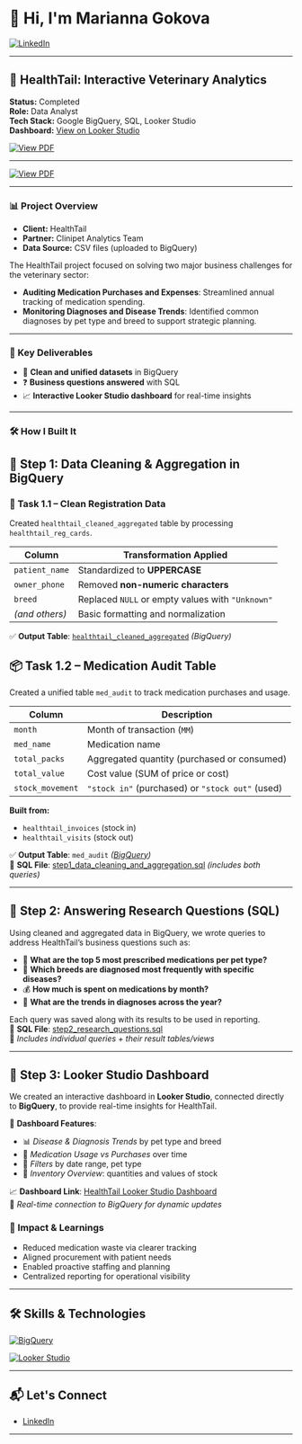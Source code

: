 
# 👋 Hi, I'm Marianna Gokova

[![LinkedIn](https://img.shields.io/badge/LinkedIn-blue?style=flat-square&logo=linkedin&link=https://www.linkedin.com/in/marianna-gokova)](https://www.linkedin.com/in/marianna-gokova)

---

## 🐾 HealthTail: Interactive Veterinary Analytics

**Status:** Completed  
**Role:** Data Analyst  
**Tech Stack:** Google BigQuery, SQL, Looker Studio  
**Dashboard:** [View on Looker Studio](https://lookerstudio.google.com/s/pJO8lrwf1zs)

<a href="https://github.com/marinaG1717/HealthTail-Interactive-Veterinary-Analytics/blob/54d559dad8278166624f9582a374dc222b290b8f/Common%20Pet%20Diseases%20by%20Type%2C%20Breed%20%26%20Time.pdf" target="_blank">
  <img src="https://img.shields.io/badge/View%20PDF-Common%20Pet%20Diseases-blue?style=for-the-badge&logo=adobeacrobatreader" alt="View PDF">
</a>

---

<a href="https://github.com/marinaG1717/HealthTail-Interactive-Veterinary-Analytics/blob/8a57ff350a8484fa0636cee428047afece94db0b/Veterinary%20Care%20Insights_%20Diagnoses%20and%20Spending.pdf" target="_blank">
  <img src="https://img.shields.io/badge/View%20PDF-Veterinary%20Care%20Insights-blue?style=for-the-badge&logo=adobeacrobatreader" alt="View PDF">
</a>


---

### 📊 Project Overview

- **Client:** HealthTail  
- **Partner:** Clinipet Analytics Team  
- **Data Source:** CSV files (uploaded to BigQuery)

The HealthTail project focused on solving two major business challenges for the veterinary sector:
- **Auditing Medication Purchases and Expenses**: Streamlined annual tracking of medication spending.
- **Monitoring Diagnoses and Disease Trends**: Identified common diagnoses by pet type and breed to support strategic planning.

---

### 🚀 Key Deliverables

- 📂 **Clean and unified datasets** in BigQuery
- ❓ **Business questions answered** with SQL
- 📈 **Interactive Looker Studio dashboard** for real-time insights

---

### 🛠️ How I Built It
## 🧹 Step 1: Data Cleaning & Aggregation in BigQuery

### 🧼 Task 1.1 – Clean Registration Data

Created `healthtail_cleaned_aggregated` table by processing `healthtail_reg_cards`.

| **Column**      | **Transformation Applied**                                |
|------------------|------------------------------------------------------------|
| `patient_name`   | Standardized to **UPPERCASE**                              |
| `owner_phone`    | Removed **non-numeric characters**                         |
| `breed`          | Replaced `NULL` or empty values with `"Unknown"`          |
| *(and others)*   | Basic formatting and normalization                         |

✅ **Output Table**: [`healthtail_cleaned_aggregated`](https://console.cloud.google.com/bigquery?project=healthtail-460009&p=healthtail-460009&d=healthtail_m_g1&t=healthtail_cleaned_aggregated&page=table) *(BigQuery)*

## 📦 Task 1.2 – Medication Audit Table

Created a unified table `med_audit` to track medication purchases and usage.

| **Column**        | **Description**                                      |
|-------------------|------------------------------------------------------|
| `month`           | Month of transaction (`MM`)                          |
| `med_name`        | Medication name                                      |
| `total_packs`     | Aggregated quantity (purchased or consumed)          |
| `total_value`     | Cost value (SUM of price or cost)                    |
| `stock_movement`  | `"stock in"` (purchased) or `"stock out"` (used)     |

**Built from:**
- `healthtail_invoices` (stock in)  
- `healthtail_visits` (stock out)

✅ **Output Table**: `med_audit` *([BigQuery](https://console.cloud.google.com/bigquery?project=healthtail-460009&p=healthtail-460009&d=healthtail_m_g1&t=healthtail_cleaned_aggregated&page=table&inv=1&invt=Abx42Q&ws=!1m19!1m6!12m5!1m3!1shealthtail-460009!2seurope-west3!3sc0783778-1495-4ddc-b788-918d351b0260!2e1!1m6!12m5!1m3!1shealthtail-460009!2seurope-west3!3scac49863-1f10-462e-9f1b-adfe9af08c35!2e1!1m4!4m3!1shealthtail-460009!2shealthtail_m_g1!3smed_audit))*  
💾 **SQL File**: [step1_data_cleaning_and_aggregation.sql](https://github.com/marinaG1717/HealthTail-Interactive-Veterinary-Analytics/edit/main/README.md#:~:text=step1_data_cleaning_and_aggregation) *(includes both queries)*

---

## 🔹 Step 2: Answering Research Questions (SQL)

Using cleaned and aggregated data in BigQuery, we wrote queries to address HealthTail’s business questions such as:

- 🐶 **What are the top 5 most prescribed medications per pet type?**
- 🧬 **Which breeds are diagnosed most frequently with specific diseases?**
- 💰 **How much is spent on medications by month?**
- 📅 **What are the trends in diagnoses across the year?**

Each query was saved along with its results to be used in reporting.  
💾 **SQL File**: [step2_research_questions.sql](https://github.com/marinaG1717/HealthTail-Interactive-Veterinary-Analytics/edit/main/README.md#:~:text=step2_research_questions)  
📁 *Includes individual queries + their result tables/views*

---

## 🔹 Step 3: Looker Studio Dashboard

We created an interactive dashboard in **Looker Studio**, connected directly to **BigQuery**, to provide real-time insights for HealthTail.

📌 **Dashboard Features**:
- 📊 *Disease & Diagnosis Trends* by pet type and breed  
- 💉 *Medication Usage vs Purchases* over time  
- 🔎 *Filters* by date range, pet type  
- 🧾 *Inventory Overview*: quantities and values of stock  

📈 **Dashboard Link**: [HealthTail Looker Studio Dashboard](https://lookerstudio.google.com/s/pJO8lrwf1zs)  
🔗 *Real-time connection to BigQuery for dynamic updates*
### 🌟 Impact & Learnings

- Reduced medication waste via clearer tracking
- Aligned procurement with patient needs
- Enabled proactive staffing and planning
- Centralized reporting for operational visibility

---

## 🛠️ Skills & Technologies

[![BigQuery](https://img.shields.io/badge/Google%20BigQuery-4285F4?style=flat-square&logo=googlebigquery&logoColor=white)](https://console.cloud.google.com/bigquery?project=healthtail-460009&p=healthtail-460009&d=healthtail_m_g1&t=healthtail_cleaned_aggregated&page=table&inv=1&invt=Abx42Q&ws=!1m19!1m6!12m5!1m3!1shealthtail-460009!2seurope-west3!3sc0783778-1495-4ddc-b788-918d351b0260!2e1!1m6!12m5!1m3!1shealthtail-460009!2seurope-west3!3scac49863-1f10-462e-9f1b-adfe9af08c35!2e1!1m4!4m3!1shealthtail-460009!2shealthtail_m_g1!3smed_audit)

[![Looker Studio](https://img.shields.io/badge/Looker%20Studio-4285F4?style=flat-square&logo=googleanalytics&logoColor=white)](https://lookerstudio.google.com/s/o7tMLCGAwkQ)

---

## 📬 Let's Connect

- [LinkedIn](https://www.linkedin.com/in/marianna-gokova)

---
